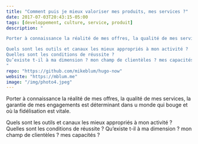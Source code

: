 ```yaml
---
title: "Comment puis je mieux valoriser mes produits, mes services ?"
date: 2017-07-03T20:43:15-05:00
tags: [developpement, culture, service, produit]
description: "

Porter à connaissance la réalité de mes offres, la qualité de mes services, la garantie de mes engagements est déterminant dans u monde qui bouge et où la fidélisation est vitale.

Quels sont les outils et canaux les mieux appropriés à mon activité ?
Quelles sont les conditions de réussite ?
Qu’existe t-il à ma dimension ? mon champ de clientèles ? mes capacités ?
"
repo: "https://github.com/mikeblum/hugo-now"
website: "https://mblum.me"
image: "/img/photo4.jpeg"
---
```





Porter à connaissance la réalité de mes offres, la qualité de mes services, la garantie de mes engagements est déterminant dans u monde qui bouge et où la fidélisation est vitale.

Quels sont les outils et canaux les mieux appropriés à mon activité ?
Quelles sont les conditions de réussite ?
Qu’existe t-il à ma dimension ? mon champ de clientèles ? mes capacités ?